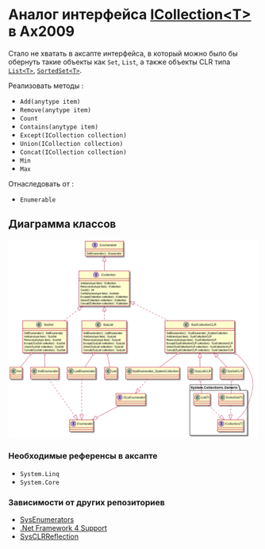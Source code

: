 # Аналог интерфейса [ICollection\<T\>](https://docs.microsoft.com/ru-ru/dotnet/api/system.collections.generic.icollection-1?view=netframework-4.8) в Ax2009

Стало не хватать в аксапте интерфейса, в который можно было бы обернуть такие объекты как `Set`, `List`, а также объекты CLR типа [`List<T>`](https://docs.microsoft.com/ru-ru/dotnet/api/system.collections.generic.list-1?view=netframework-4.8), [`SortedSet<T>`](https://docs.microsoft.com/ru-ru/dotnet/api/system.collections.generic.sortedset-1?view=netframework-4.8).

Реализовать методы :
* `Add(anytype item)`
* `Remove(anytype item)`
* `Count`
* `Contains(anytype item)`
* `Except(ICollection collection)`
* `Union(ICollection collection)`
* `Concat(ICollection collection)`
* `Min`
* `Max`

Отнаследовать от :
* `Enumerable`

## Диаграмма классов
<img src="out\schema\ICollection.png" alt="схема">

### Необходимые референсы в аксапте
* `System.Linq`
* `System.Core`

### Зависимости от других репозиториев
* [SysEnumerators](https://github.com/mazzy-ax/SysEnumerators)
* [.Net Framework 4 Support](https://github.com/d-tolstov/Ax2009-NetFramework4-Support)
* [SysCLRReflection](https://github.com/d-tolstov/Ax2009-SysCLRReflection)